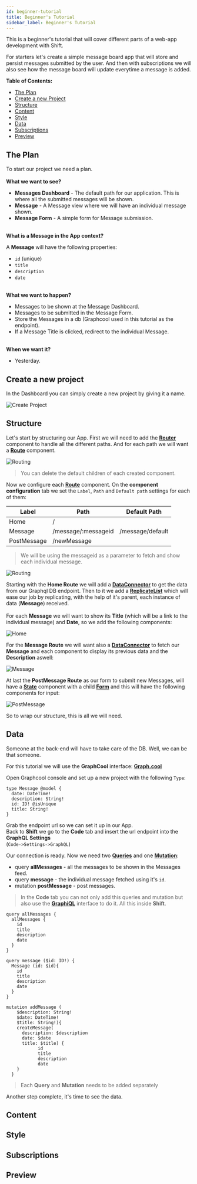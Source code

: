 ```yaml
---
id: beginner-tutorial
title: Beginner's Tutorial
sidebar_label: Beginner's Tutorial
---
```

This is a beginner's tutorial that will cover different parts of a web-app development with Shift.

For starters let's create a simple message board app that will store and persist messages submitted by the user.
And then with subscriptions we will also see how the message board will update everytime a message is added.

__Table of Contents:__
* [The Plan](#the-plan)
* [Create a new Project](#create-a-new-project)
* [Structure](#structure)
* [Content](#content)
* [Style](#style)
* [Data](#data)
* [Subscriptions](#subscriptions)
* [Preview](#preview)



## The Plan

To start our project we need a plan.
<br><br>
__What we want to see?__
 - __Messages Dashboard__ - The default path for our application. This is where all the submitted messages will be shown.
 - __Message__ - A Message view where we will have an individual message shown.
 - __Message Form__ - A simple form for Message submission.
<br><br>

__What is a Message in the App context?__

A __Message__ will have the following properties:
 - `id` (unique)
 - `title`
 - `description`
 - `date`
<br><br>

__What we want to happen?__
- Messages to be shown at the Message Dashboard.
- Messages to be submitted in the Message Form.
- Store the Messages in a db (Graphcool used in this tutorial as the endpoint).
- If a Message Title is clicked, redirect to the individual Message.
<br><br>

__When we want it?__
- Yesterday.

## Create a new project

In the Dashboard you can simply create a new project by giving it a name.

![Create Project](/docs/docs/assets/firsttutorial.gif)

## Structure

Let's start by structuring our App.
First we will need to add the [__Router__](router.md) component to handle all the different paths. And for each path we will want a [__Route__](route.md) component. 

![Routing](/docs/docs/assets/firsttutorial_routing1.gif)

> You can delete the default children of each created component.

Now we configure each [__Route__](route.md) component. On the __component configuration__ tab we set the `Label`, `Path` and `Default path` settings for each of them:

| Label       | Path                | Default Path     |
|-------------|---------------------|------------------|
| Home        | /                   |                  |
| Message     | /message/:messageid | /message/default |
| PostMessage | /newMessage         |                  |

> We will be using the messageid as a parameter to fetch and show each individual message.

![Routing](/docs/docs/assets/firsttutorial_routing2.gif)

Starting with the __Home Route__ we will add a [__DataConnector__](dataconnector.md) to get the data from our Graphql DB endpoint. Then to it we add a [__ReplicateList__](replicatelist.md) which will ease our job by replicating, with the help of it's parent, each instance of data (__Message__) received. 
<br><br>
For each __Message__ we will want to show its __Title__ (which will be a link to the individual message) and __Date__, so we add the following components:

![Home](/docs/docs/assets/firsttutorial_home.png)

For the __Message Route__ we will want also a [__DataConnector__](dataconnector.md) to fetch our __Message__ and each component to display its previous data and the __Description__ aswell:

![Message](/docs/docs/assets/firsttutorial_message.png)

At last the __PostMessage Route__ as our form to submit new Messages, will have a [__State__](state.md) component with a child [__Form__](form.md) and 
this will have the following components for input:

![PostMessage](/docs/docs/assets/firsttutorial_postmessage.png)

So to wrap our structure, this is all we will need.

## Data

Someone at the back-end will have to take care of the DB. Well, we can be that someone.

For this tutorial we will use the __GraphCool__ interface: [__Graph.cool__](https://www.graph.cool)

Open Graphcool console and set up a new project with the following `Type`:

```
type Message @model {
  date: DateTime!
  description: String!
  id: ID! @isUnique
  title: String!
}
```

Grab the endpoint url so we can set it up in our App. 
<br>
Back to __Shift__ we go to the __Code__ tab and insert the url endpoint into the __GraphQL Settings__<br>(`Code->Settings->GraphQL`)

Our connection is ready. Now we need two [__Queries__](queries.md) and one [__Mutation__](mutations.md):

- query __allMessages__ - all the messages to be shown in the Messages feed.
- query __message__ - the individual message fetched using it's `id`.
- mutation __postMessage__ - post messages.

>In the __Code__ tab you can not only add this queries and mutation but also use the [__GraphiQL__](https://github.com/graphql/graphiql) interface to do it. All this inside __Shift__.

```
query allMessages {
  allMessages {
    id
    title
    description
    date
  }
}
```

```
query message ($id: ID!) {
  Message (id: $id){
    id
    title
    description
    date
  }
}
```

```
mutation addMessage (
	$description: String!
	$date: DateTime!
	$title: String!){
    createMessage(
      description: $description
      date: $date
      title: $title) {
			id
            title
            description
            date
    }
  }
```

> Each __Query__ and __Mutation__ needs to be added separately 

Another step complete, it's time to see the data.

## Content

## Style


## Subscriptions

## Preview
